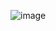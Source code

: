 ![image](https://github.com/PHP-Glenn/Activity-8/assets/167279781/ba0f4994-e73b-4a25-94e4-21cdb3c2cc28)
